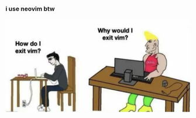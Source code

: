 ### i use neovim btw ###

![](https://github.com/Franklin-bot/dotfiles/blob/main/assets/nvim.jpg?raw=true)
